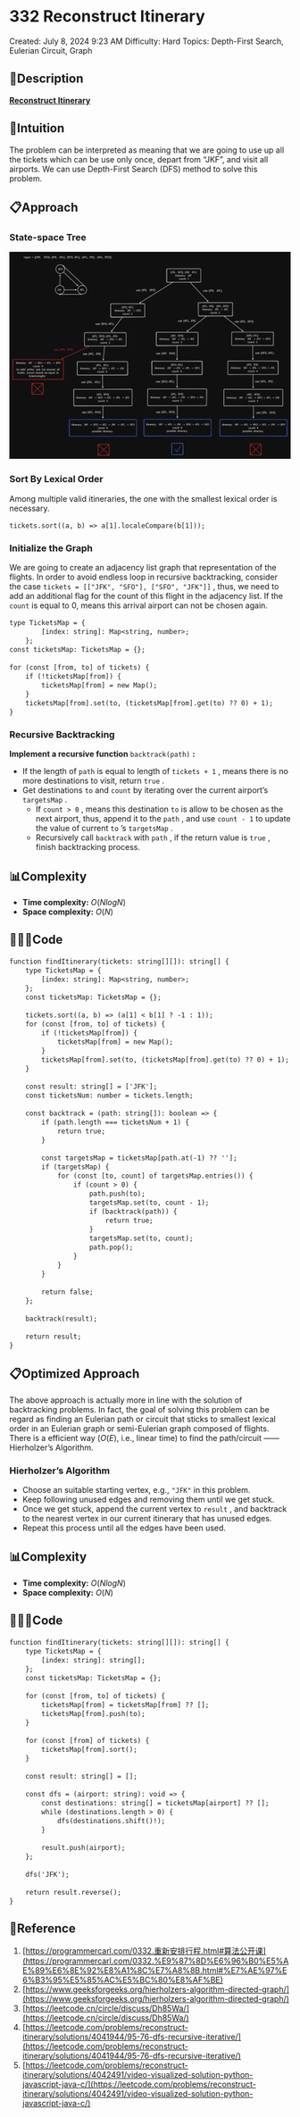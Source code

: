 # 332 Reconstruct Itinerary

Created: July 8, 2024 9:23 AM
Difficulty: Hard
Topics: Depth-First Search, Eulerian Circuit, Graph

## 📖Description

[**Reconstruct Itinerary**](https://leetcode.com/problems/reconstruct-itinerary/)

## 🤔Intuition

The problem can be interpreted as meaning that we are going to use up all the tickets which can be use only once, depart from “JKF”, and visit all airports. We can use Depth-First Search (DFS) method to solve this problem.

## 📋Approach

### **State-space Tree**

![ReconstructItinerary](./ReconstructItinerary.png)

### Sort By Lexical Order

Among multiple valid itineraries, the one with the smallest lexical order is necessary.

```tsx
tickets.sort((a, b) => a[1].localeCompare(b[1]));
```

### Initialize the Graph

We are going to create an adjacency list graph that representation of the flights. In order to avoid endless loop in recursive backtracking, consider the case `tickets = [["JFK", "SFO"], ["SFO", "JFK"]]` , thus, we need to add an additional flag for the count of this flight in the adjacency list. If the `count` is equal to 0, means this arrival airport can not be chosen again.

```tsx
type TicketsMap = {
        [index: string]: Map<string, number>;
    };
const ticketsMap: TicketsMap = {};

for (const [from, to] of tickets) {
    if (!ticketsMap[from]) {
        ticketsMap[from] = new Map();
    }
    ticketsMap[from].set(to, (ticketsMap[from].get(to) ?? 0) + 1);
}
```

### **Recursive Backtracking**

**Implement a recursive function** `backtrack(path)` **:**

- If the length of `path` is equal to length of `tickets + 1` , means there is no more destinations to visit, return `true` .
- Get destinations `to` and `count` by iterating over the current airport’s `targetsMap` .
  - If `count > 0` , means this destination `to` is allow to be chosen as the next airport, thus, append it to the `path` , and use `count - 1` to update the value of current `to` ’s `targetsMap` .
  - Recursively call `backtrack` with `path` , if the return value is `true` , finish backtracking process.

## 📊Complexity

- **Time complexity:** $O(NlogN)$
- **Space complexity:** $O(N)$

## 🧑🏻‍💻Code

```tsx
function findItinerary(tickets: string[][]): string[] {
    type TicketsMap = {
        [index: string]: Map<string, number>;
    };
    const ticketsMap: TicketsMap = {};

    tickets.sort((a, b) => (a[1] < b[1] ? -1 : 1));
    for (const [from, to] of tickets) {
        if (!ticketsMap[from]) {
            ticketsMap[from] = new Map();
        }
        ticketsMap[from].set(to, (ticketsMap[from].get(to) ?? 0) + 1);
    }

    const result: string[] = ['JFK'];
    const ticketsNum: number = tickets.length;

    const backtrack = (path: string[]): boolean => {
        if (path.length === ticketsNum + 1) {
            return true;
        }

        const targetsMap = ticketsMap[path.at(-1) ?? ''];
        if (targetsMap) {
            for (const [to, count] of targetsMap.entries()) {
                if (count > 0) {
                    path.push(to);
                    targetsMap.set(to, count - 1);
                    if (backtrack(path)) {
                        return true;
                    }
                    targetsMap.set(to, count);
                    path.pop();
                }
            }
        }

        return false;
    };

    backtrack(result);

    return result;
}
```

## 📋Optimized Approach

The above approach is actually more in line with the solution of backtracking problems. In fact, the goal of solving this problem can be regard as finding an Eulerian path or circuit that sticks to smallest lexical order in an Eulerian graph or semi-Eulerian graph composed of flights. There is a efficient way ($O(E)$, i.e., linear time) to find the path/circuit —— Hierholzer’s Algorithm.

### Hierholzer’s Algorithm

- Choose an suitable starting vertex, e.g., `"JFK"` in this problem.
- Keep following unused edges and removing them until we get stuck.
- Once we get stuck, append the current vertex to `result` , and backtrack to the nearest vertex in our current itinerary that has unused edges.
- Repeat this process until all the edges have been used.

## 📊Complexity

- **Time complexity:** $O(NlogN)$
- **Space complexity:** $O(N)$

## 🧑🏻‍💻Code

```tsx
function findItinerary(tickets: string[][]): string[] {
    type TicketsMap = {
        [index: string]: string[];
    };
    const ticketsMap: TicketsMap = {};

    for (const [from, to] of tickets) {
        ticketsMap[from] = ticketsMap[from] ?? [];
        ticketsMap[from].push(to);
    }

    for (const [from] of tickets) {
        ticketsMap[from].sort();
    }

    const result: string[] = [];

    const dfs = (airport: string): void => {
        const destinations: string[] = ticketsMap[airport] ?? [];
        while (destinations.length > 0) {
            dfs(destinations.shift()!);
        }

        result.push(airport);
    };

    dfs('JFK');

    return result.reverse();
}
```

## 🔖Reference

1. [https://programmercarl.com/0332.重新安排行程.html#算法公开课](https://programmercarl.com/0332.%E9%87%8D%E6%96%B0%E5%AE%89%E6%8E%92%E8%A1%8C%E7%A8%8B.html#%E7%AE%97%E6%B3%95%E5%85%AC%E5%BC%80%E8%AF%BE)
2. [https://www.geeksforgeeks.org/hierholzers-algorithm-directed-graph/](https://www.geeksforgeeks.org/hierholzers-algorithm-directed-graph/)
3. [https://leetcode.cn/circle/discuss/Dh85Wa/](https://leetcode.cn/circle/discuss/Dh85Wa/)
4. [https://leetcode.com/problems/reconstruct-itinerary/solutions/4041944/95-76-dfs-recursive-iterative/](https://leetcode.com/problems/reconstruct-itinerary/solutions/4041944/95-76-dfs-recursive-iterative/)
5. [https://leetcode.com/problems/reconstruct-itinerary/solutions/4042491/video-visualized-solution-python-javascript-java-c/](https://leetcode.com/problems/reconstruct-itinerary/solutions/4042491/video-visualized-solution-python-javascript-java-c/)
